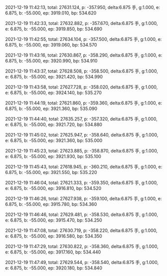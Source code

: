 2021-12-19 11:42:13, total: 27631.124, p: -357.950, delta:6.875 手, g:1.000, e: 6.875, b: -55.000, ep: 3919.010, bp: 534.620

2021-12-19 11:42:33, total: 27632.882, p: -357.670, delta:6.875 手, g:1.000, e: 6.875, b: -55.000, ep: 3919.850, bp: 534.690

2021-12-19 11:42:55, total: 27634.104, p: -357.500, delta:6.875 手, g:1.000, e: 6.875, b: -55.000, ep: 3919.060, bp: 534.570

2021-12-19 11:43:16, total: 27630.867, p: -358.290, delta:6.875 手, g:1.000, e: 6.875, b: -55.000, ep: 3920.990, bp: 534.910

2021-12-19 11:43:37, total: 27628.508, p: -358.500, delta:6.875 手, g:1.000, e: 6.875, b: -55.000, ep: 3921.420, bp: 534.990

2021-12-19 11:43:58, total: 27627.728, p: -358.020, delta:6.875 手, g:1.000, e: 6.875, b: -55.000, ep: 3924.140, bp: 535.270

2021-12-19 11:44:19, total: 27621.860, p: -359.360, delta:6.875 手, g:1.000, e: 6.875, b: -55.000, ep: 3921.360, bp: 535.090

2021-12-19 11:44:40, total: 27635.257, p: -357.320, delta:6.875 手, g:1.000, e: 6.875, b: -55.000, ep: 3921.720, bp: 534.880

2021-12-19 11:45:02, total: 27625.947, p: -358.640, delta:6.875 手, g:1.000, e: 6.875, b: -55.000, ep: 3921.360, bp: 535.000

2021-12-19 11:45:23, total: 27623.885, p: -358.870, delta:6.875 手, g:1.000, e: 6.875, b: -55.000, ep: 3921.930, bp: 535.100

2021-12-19 11:45:43, total: 27618.945, p: -360.210, delta:6.875 手, g:1.000, e: 6.875, b: -55.000, ep: 3921.550, bp: 535.220

2021-12-19 11:46:04, total: 27621.333, p: -359.350, delta:6.875 手, g:1.000, e: 6.875, b: -55.000, ep: 3916.810, bp: 534.520

2021-12-19 11:46:26, total: 27627.938, p: -359.100, delta:6.875 手, g:1.000, e: 6.875, b: -55.000, ep: 3915.780, bp: 534.360

2021-12-19 11:46:46, total: 27629.481, p: -358.530, delta:6.875 手, g:1.000, e: 6.875, b: -55.000, ep: 3915.470, bp: 534.250

2021-12-19 11:47:08, total: 27630.719, p: -358.220, delta:6.875 手, g:1.000, e: 6.875, b: -55.000, ep: 3916.580, bp: 534.350

2021-12-19 11:47:29, total: 27630.822, p: -358.360, delta:6.875 手, g:1.000, e: 6.875, b: -55.000, ep: 3917.160, bp: 534.440

2021-12-19 11:47:49, total: 27629.544, p: -358.540, delta:6.875 手, g:1.000, e: 6.875, b: -55.000, ep: 3920.180, bp: 534.840